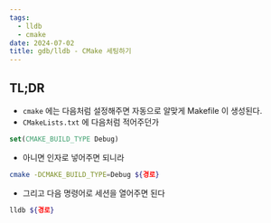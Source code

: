 ```yaml
---
tags:
  - lldb
  - cmake
date: 2024-07-02
title: gdb/lldb - CMake 세팅하기
---
```

## TL;DR

- `cmake` 에는 다음처럼 설정해주면 자동으로 알맞게 Makefile 이 생성된다.
- `CMakeLists.txt` 에 다음처럼 적어주던가

```cmake
set(CMAKE_BUILD_TYPE Debug)
```

- 아니면 인자로 넣어주면 되니라

```sh
cmake -DCMAKE_BUILD_TYPE=Debug ${경로}
```

- 그리고 다음 명령어로 세션을 열어주면 된다

```sh
lldb ${경로}
```